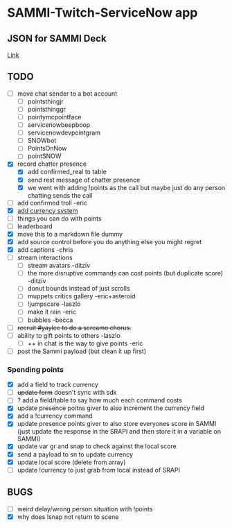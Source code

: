 # SAMMI-Twitch-ServiceNow app

## JSON for SAMMI Deck

[Link](https://github.com/earlduque/EarlioInstance/blob/main/SAMMI%20Deck.json)

## TODO

- [ ] move chat sender to a bot account
    - [ ] pointsthingjr
    - [ ] pointsthinggr
    - [ ] pointymcpointface
    - [ ] servicenowbeepboop
    - [ ] servicenowdevpointgram
    - [ ] SNOWbot
    - [ ] PointsOnNow
    - [ ] pointSNOW
- [X] record chatter presence
    - [X] add confirmed_real to table
    - [X] send rest message of chatter presence
    - [X] we went with adding !points as the call but maybe just do any person chatting sends the call
- [ ] add confirmed troll -eric
- [X] [add currency system](#spending-points)
- [ ] things you can do with points
- [ ] leaderboard
- [X] move this to a markdown file dummy
- [X] add source control before you do anything else you might regret
- [X] add captions -chris
- [ ] stream interactions
    - [ ] stream avatars -ditziv
    - [ ] the more disruptive commands can cost points (but duplicate score) -ditziv
    - [ ] donut bounds instead of just scrolls
    - [ ] muppets critics gallery -eric+asteroid
    - [ ] !jumpscare -laszlo
    - [ ] make it rain -eric
    - [ ] bubbles -becca
- [ ] ~~recruit #yaylee to do a screamo chorus.~~
- [ ] ability to gift points to others -laszlo
    - [ ] ++ in chat is the way to give points -eric
- [ ] post the Sammi payload (but clean it up first)

### Spending points

- [X] add a field to track currency
- [ ] ~~update form~~ doesn't sync with sdk
- [ ] ? add a field/table to say how much each command costs
- [X] update presence poitns giver to also increment the currency field
- [X] add a !currency command
- [X] update presence points giver to also store everyones score in SAMMI (just update the response in the SRAPI and then store it in a variable on SAMMI)
- [X] update var gr and snap to check against the local score
- [X] send a payload to sn to update currency
- [X] update local score (delete from array)
- [ ] update !currency to just grab from local instead of SRAPI

## BUGS

- [ ] weird delay/wrong person situation with !points
- [X] why does !snap not return to scene
